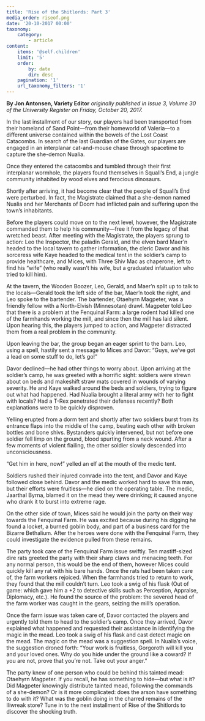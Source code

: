 ```yaml
---
title: 'Rise of the Shitlords: Part 3'
media_order: riseof.png
date: '20-10-2017 00:00'
taxonomy:
    category:
        - article
content:
    items: '@self.children'
    limit: '5'
    order:
        by: date
        dir: desc
    pagination: '1'
    url_taxonomy_filters: '1'
---
```


**By Jon Antonsen, Variety Editor** _originally published in Issue 3, Volume 30 of the University Register on Friday, October 20, 2017._

In the last installment of our story, our players had been transported from their homeland of Sand Point—from their homeworld of Valeria—to a different universe contained within the bowels of the Lost Coast Catacombs. In search of the last Guardian of the Gates, our players are engaged in an interplanar cat-and-mouse chase through spacetime to capture the she-demon Nualia. 

Once they entered the catacombs and tumbled through their first interplanar wormhole, the players found themselves in Squall’s End, a jungle community inhabited by wood elves and ferocious dinosaurs. 


Shortly after arriving, it had become clear that the people of Squall’s End were perturbed. In fact, the Magistrate claimed that a she-demon named Nualia and her Merchants of Doom had inflicted pain and suffering upon the town’s inhabitants. 

Before the players could move on to the next level, however, the Magistrate commanded them to help his community—free it from the legacy of that wretched beast. 
After meeting with the Magistrate, the players sprung to action: Leo the Inspector, the paladin Gerald, and the elven bard Maer’n headed to the local tavern to gather information, the cleric Davor and his sorceress wife Kaye headed to the medical tent in the soldier’s camp to provide healthcare, and Mices, with Three Shiv Mac as chaperone, left to find his “wife” (who really wasn’t his wife, but a graduated infatuation who tried to kill him). 

At the tavern, the Wooden Boozer, Leo, Gerald, and Maer’n split up to talk to the locals—Gerald took the left side of the bar, Maer’n took the right, and Leo spoke to the bartender. The bartender, Otaehyrn Magpeter, was a friendly fellow with a North-Elvish (Minnesotan) drawl. Magpeter told Leo that there is a problem at the Fenquinal Farm: a large rodent had killed one of the farmhands working the mill, and since then the mill has laid silent. Upon hearing this, the players jumped to action, and Magpeter distracted them from a real problem in the community. 

Upon leaving the bar, the group began an eager sprint to the barn. Leo, using a spell, hastily sent a message to Mices and Davor: “Guys, we’ve got a lead on some stuff to do, let’s go!” 

Davor declined—he had other things to worry about. Upon arriving at the soldier’s camp, he was greeted with a horrific sight: soldiers were strewn about on beds and makeshift straw mats covered in wounds of varying severity. He and Kaye walked around the beds and soldiers, trying to figure out what had happened. Had Nualia brought a literal army with her to fight with locals? Had a T-Rex penetrated their defenses recently? Both explanations were to be quickly disproven. 

Yelling erupted from a dorm tent and shortly after two soldiers burst from its entrance flaps into the middle of the camp, beating each other with broken bottles and bone shivs. Bystanders quickly intervened, but not before one soldier fell limp on the ground, blood spurting from a neck wound. After a few moments of violent flailing, the other soldier slowly descended into unconsciousness. 

“Get him in here, now!” yelled an elf at the mouth of the medic tent. 

Soldiers rushed their injured comrade into the tent, and Davor and Kaye followed close behind. Davor and the medic worked hard to save this man, but their efforts were fruitless—he died on the operating table. The medic, Jaarthal Byrna, blamed it on the mead they were drinking; it caused anyone who drank it to burst into extreme rage. 

On the other side of town, Mices said he would join the party on their way towards the Fenquinal Farm. He was excited because during his digging he found a locket, a burned goblin body, and part of a business card for the Bizarre Bethalium. After the heroes were done with the Fenquinal Farm, they could investigate the evidence pulled from these remains. 

The party took care of the Fenquinal Farm issue swiftly. Ten mastiff-sized dire rats greeted the party with their sharp claws and menacing teeth. For any normal person, this would be the end of them, however Mices could quickly kill any rat with his bare hands. Once the rats had been taken care of, the farm workers rejoiced. When the farmhands tried to return to work, they found that the mill couldn’t turn. Leo took a swig of his flask (Out of game: which gave him a +2 to detective skills such as Perception, Appraise, Diplomacy, etc.). He found the source of the problem: the severed head of the farm worker was caught in the gears, seizing the mill’s operation. 

Once the farm issue was taken care of, Davor contacted the players and urgently told them to head to the soldier’s camp. Once they arrived, Davor explained what happened and requested their assistance in identifying the magic in the mead. Leo took a swig of his flask and cast detect magic on the mead. 
The magic on the mead was a suggestion spell. In Nualia’s voice, the suggestion droned forth: “Your work is fruitless, Gorgoroth will kill you and your loved ones. Why do you hide under the ground like a coward? If you are not, prove that you’re not. Take out your anger.” 

The party knew of one person who could be behind this tainted mead: Otaehyrn Magpeter. If you recall, he has something to hide—but what is it? Did Magpeter knowingly distribute tainted mead, following the commands of a she-demon? Or is it more complicated: does the arson have something to do with it? What was the goblin doing in the charred remains of the Iliwreak store? Tune in to the next installment of Rise of the Shitlords to discover the shocking truth.
